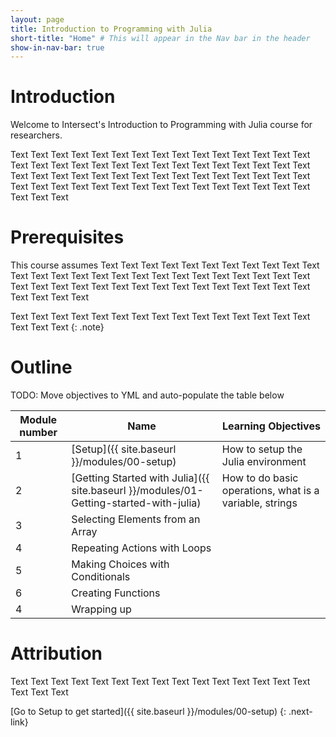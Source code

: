 ```yaml
---
layout: page
title: Introduction to Programming with Julia
short-title: "Home" # This will appear in the Nav bar in the header
show-in-nav-bar: true
---
```


# Introduction

Welcome to Intersect's Introduction to Programming with Julia course for researchers.

Text Text Text Text Text Text Text Text Text Text Text Text Text Text Text Text Text Text Text Text Text Text Text Text Text Text Text Text Text Text Text Text Text Text Text Text Text Text Text Text Text Text Text Text Text Text Text Text Text Text Text Text Text Text Text Text Text Text Text Text Text Text Text 

# Prerequisites

This course assumes Text Text Text Text Text Text Text Text Text Text Text Text Text Text Text Text Text Text Text Text Text Text Text Text Text Text Text Text Text Text Text Text Text Text Text Text Text Text Text Text Text Text Text Text Text 

Text Text Text Text Text Text Text Text Text Text Text Text Text Text Text Text Text Text 
{: .note}

# Outline

TODO: Move objectives to YML and auto-populate the table below

|Module number|Name|Learning Objectives|
|--- |--- |--- |
|1|[Setup]({{ site.baseurl }}/modules/00-setup)|How to setup the Julia environment|
|2|[Getting Started with Julia]({{ site.baseurl }}/modules/01-Getting-started-with-julia)|How to do basic operations, what is a variable, strings|
|3|Selecting Elements from an Array|
|4|Repeating Actions with Loops|
|5|Making Choices with Conditionals|
|6|Creating Functions|
|4|Wrapping up|             



# Attribution

Text Text Text Text Text Text Text Text Text Text Text Text Text Text Text Text Text Text 

[Go to Setup to get started]({{ site.baseurl }}/modules/00-setup)
{: .next-link}
